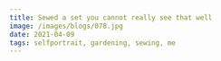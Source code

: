 ```yaml
---
title: Sewed a set you cannot really see that well
image: /images/blogs/078.jpg
date: 2021-04-09
tags: selfportrait, gardening, sewing, me
---
```

